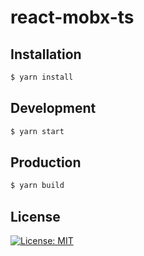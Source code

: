 # react-mobx-ts

## Installation
```sh
$ yarn install
```

## Development
```sh
$ yarn start
```

## Production
```sh
$ yarn build
```

## License
[![License: MIT](https://img.shields.io/badge/License-MIT-yellow.svg)](https://opensource.org/licenses/MIT)
